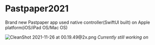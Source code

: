# Pastpaper2021
Brand new Pastpaper app used native controller(SwiftUI built) on Apple platform(iOS/iPad OS/Mac OS)

![CleanShot 2021-11-26 at 00.19.49@2x.png](https://i.typlog.com/ooxxxx/8362090296_31539.png) 
*Currently still working on*
